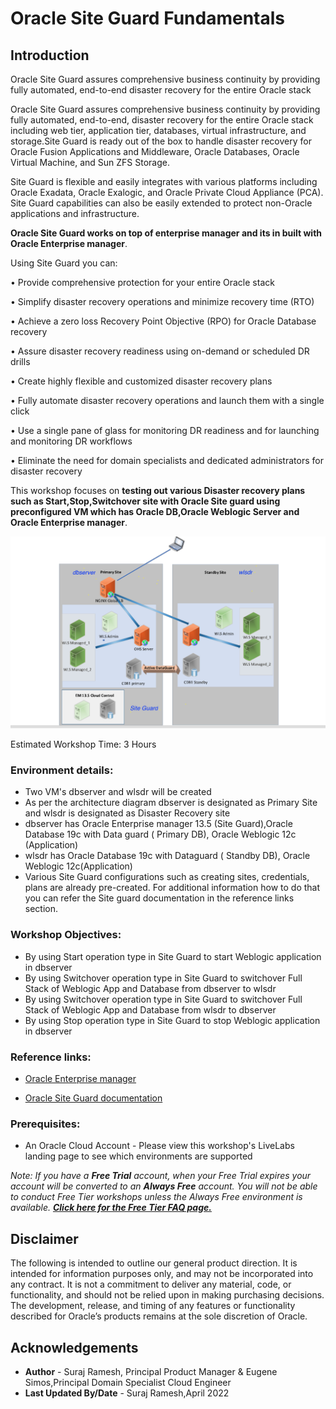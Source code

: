 # Oracle Site Guard Fundamentals

## Introduction

Oracle Site Guard assures comprehensive business continuity by providing fully automated, end-to-end disaster recovery for the entire Oracle stack

Oracle Site Guard assures comprehensive business continuity by providing fully automated, end-to-end, disaster recovery for the entire Oracle stack including web tier, application tier, databases, virtual infrastructure, and storage.Site Guard is ready out of the box to handle disaster recovery for Oracle Fusion Applications and Middleware, Oracle Databases, Oracle Virtual Machine, and Sun ZFS Storage.

Site Guard is flexible and easily integrates with various platforms including Oracle Exadata, Oracle Exalogic, and Oracle Private Cloud Appliance (PCA). Site Guard capabilities can also be easily extended to protect non-Oracle applications and infrastructure.

**Oracle Site Guard works on top of enterprise manager and its in built with Oracle Enterprise manager**.


Using Site Guard you can:

•	Provide comprehensive protection for your entire Oracle stack

•	Simplify disaster recovery operations and minimize recovery time (RTO)

•	Achieve a zero loss Recovery Point Objective (RPO) for Oracle Database recovery

•	Assure disaster recovery readiness using on-demand or scheduled DR drills

•	Create highly flexible and customized disaster recovery plans

•	Fully automate disaster recovery operations and launch them with a single click

•	Use a single pane of glass for monitoring DR readiness and for launching and monitoring DR workflows

•	Eliminate the need for domain specialists and dedicated administrators for disaster recovery

This workshop focuses on **testing out various Disaster recovery plans such as Start,Stop,Switchover site with Oracle Site guard using preconfigured VM which has Oracle DB,Oracle Weblogic Server and Oracle Enterprise manager**.

![](./images/siteguard-architecture.png)


Estimated Workshop Time: 3 Hours


### Environment details:

- Two VM's dbserver and wlsdr will be created
- As per the architecture diagram dbserver is designated as Primary Site and wlsdr is designated as Disaster Recovery site
- dbserver has Oracle Enterprise manager 13.5 (Site Guard),Oracle Database 19c with Data guard ( Primary DB), Oracle Weblogic 12c  (Application)
- wlsdr has Oracle Database 19c with Dataguard ( Standby DB), Oracle Weblogic 12c(Application)
- Various Site Guard configurations such as creating sites, credentials, plans are already pre-created. For additional information how to do that you can refer the Site guard documentation in the reference links section.


### Workshop Objectives:

- By using Start operation type in Site Guard to start Weblogic application in dbserver
- By using Switchover operation type in Site Guard to switchover Full Stack of Weblogic App and Database from dbserver to wlsdr
- By using Switchover operation type in Site Guard  to switchover Full Stack of Weblogic App and Database from wlsdr to dbserver
- By using Stop operation type in Site Guard to stop Weblogic application in dbserver

### Reference links:

* [Oracle Enterprise manager](https://docs.oracle.com/en/enterprise-manager/cloud-control/enterprise-manager-cloud-control/13.5/emcon/enterprise-manager-cloud-control-architecture.html#GUID-C846F54D-5A14-47BB-869D-AC0265169FE3)

* [Oracle Site Guard documentation](https://docs.oracle.com/en/enterprise-manager/cloud-control/enterprise-manager-cloud-control/13.4/guard/site-guard-administrators-guide.pdf)


### Prerequisites:

- An Oracle Cloud Account - Please view this workshop's LiveLabs landing page to see which environments are supported

*Note: If you have a **Free Trial** account, when your Free Trial expires your account will be converted to an **Always Free** account. You will not be able to conduct Free Tier workshops unless the Always Free environment is available. **[Click here for the Free Tier FAQ page.](https://www.oracle.com/cloud/free/faq.html)***

## Disclaimer
The following is intended to outline our general product direction. It is intended for information purposes only, and may not be incorporated into any contract. It is not a commitment to deliver any material, code, or functionality, and should not be relied upon in making purchasing decisions. The development, release, and timing of any features or functionality described for Oracle’s products remains at the sole discretion of Oracle.


## Acknowledgements

- **Author** -  Suraj Ramesh, Principal Product Manager & Eugene Simos,Principal Domain Specialist Cloud Engineer
- **Last Updated By/Date** -  Suraj Ramesh,April 2022
